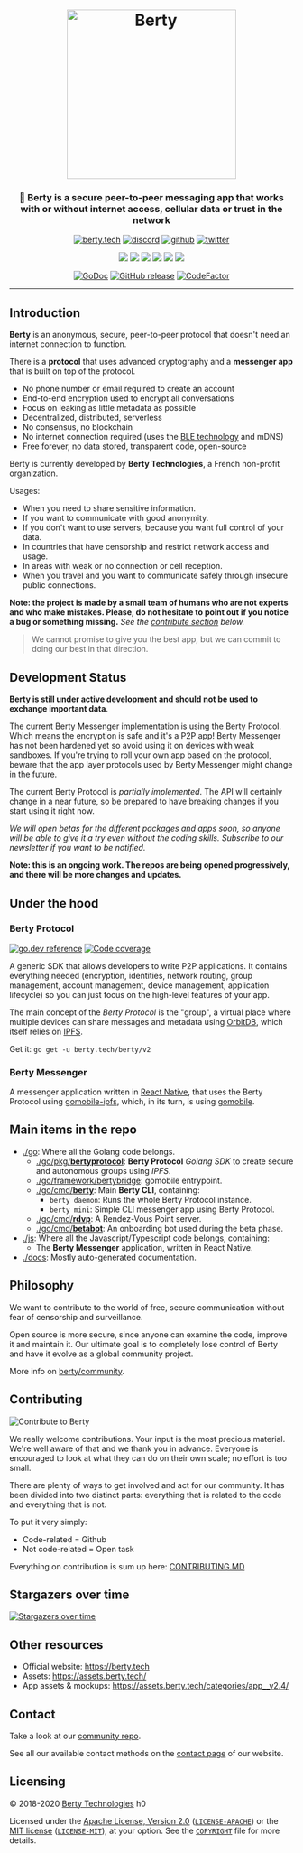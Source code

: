 <h1 align="center">
  <img src="https://berty.tech/img/berty.svg" alt="Berty" title="Berty" height="300px" />
</h1>

<h3 align="center">💬 Berty is a secure peer-to-peer messaging app that works with or without internet access, cellular data or trust in the network</h3>

<p align="center">
    <a href="https://berty.tech"><img alt="berty.tech" src="https://img.shields.io/badge/berty.tech-2845a7?logo=internet-explorer&style=flat" /></a>
    <a href="https://crpt.fyi/berty-discord"><img alt="discord" src="https://img.shields.io/badge/discord-gray?logo=discord" /></a>
    <a href="https://github.com/berty"><img alt="github" src="https://img.shields.io/badge/@berty-471961?logo=github" /></a>
    <a href="https://twitter.com/berty"><img alt="twitter" src="https://img.shields.io/twitter/follow/berty?label=%40berty&style=flat&logo=twitter" /></a>
</p>
<p align="center">
    <a href="https://github.com/berty/berty/actions?query=workflow%3AJS"><img src="https://github.com/berty/berty/workflows/JS/badge.svg" /></a>
    <a href="https://github.com/berty/berty/actions?query=workflow%3AGo"><img src="https://github.com/berty/berty/workflows/Go/badge.svg" /></a>
    <a href="https://github.com/berty/berty/actions?query=workflow%3AProtobuf"><img src="https://github.com/berty/berty/workflows/Protobuf/badge.svg" /></a>
    <a href="https://github.com/berty/berty/actions?query=workflow%3ARelease"><img src="https://github.com/berty/berty/workflows/Release/badge.svg" /></a>
    <a href="https://github.com/berty/berty/actions?query=workflow%3AAndroid"><img src="https://github.com/berty/berty/workflows/Android/badge.svg" /></a>
    <a href="https://buildkite.com/berty"><img src="https://img.shields.io/buildkite/331d828ccb643f90f6302b13ea77ab716ec78d6631af54c987?label=Mobile%20App" /></a>
</p>
<p align="center">
  <a href="https://pkg.go.dev/berty.tech/berty/v2/go?tab=subdirectories"><img alt="GoDoc" src="https://img.shields.io/badge/go.dev-reference-007d9c?logo=go&logoColor=white" /></a>
  <a href="https://github.com/berty/berty/releases"><img alt="GitHub release" src="https://img.shields.io/github/v/release/berty/berty" /></a>
  <a href="https://www.codefactor.io/repository/github/berty/berty"><img src="https://www.codefactor.io/repository/github/berty/berty/badge?s=bf5885a3b2782ead81d91cd423915f2e9ddc9196" alt="CodeFactor" /></a>
  <!--<a href="https://goreportcard.com/report/berty/berty"><img src="https://goreportcard.com/badge/berty/berty" alt="Go Report Card"></a>-->
  <!--<a href="https://bump.sh/doc/berty-messenger"/><img src="https://img.shields.io/badge/bump.sh-messenger%20api-black" /></a>-->
  <!--<a href="https://bump.sh/doc/berty-protocol"/><img src="https://img.shields.io/badge/bump.sh-protocol%20api-black" /></a>-->
</p>

---

## Introduction

**Berty** is an anonymous, secure, peer-to-peer protocol that doesn't need an internet connection to function.

There is a **protocol** that uses advanced cryptography and a **messenger app** that is built on top of the protocol.

- No phone number or email required to create an account
- End-to-end encryption used to encrypt all conversations
- Focus on leaking as little metadata as possible
- Decentralized, distributed, serverless
- No consensus, no blockchain
- No internet connection required (uses the [BLE technology](https://en.wikipedia.org/wiki/Bluetooth_Low_Energy) and mDNS)
- Free forever, no data stored, transparent code, open-source

Berty is currently developed by **Berty Technologies**, a French non-profit organization.

Usages:

- When you need to share sensitive information.
- If you want to communicate with good anonymity.
- If you don't want to use servers, because you want full control of your data.
- In countries that have censorship and restrict network access and usage.
- In areas with weak or no connection or cell reception.
- When you travel and you want to communicate safely through insecure public connections.

**Note: the project is made by a small team of humans who are not experts and who make mistakes. Please, do not hesitate to point out if you notice a bug or something missing.** _See the [contribute section](#contribute) below._

> We cannot promise to give you the best app, but we can commit to doing our best in that direction.

## Development Status

**Berty is still under active development and should not be used to exchange important data**.

The current Berty Messenger implementation is using the Berty Protocol. Which means the encryption is safe and it's a P2P app!
Berty Messenger has not been hardened yet so avoid using it on devices with weak sandboxes.
If you're trying to roll your own app based on the protocol, beware that the app layer protocols used by Berty Messenger might change in the future.

The current Berty Protocol is _partially implemented_. The API will certainly change in a near future, so be prepared to have breaking changes if you start using it right now.

_We will open betas for the different packages and apps soon, so anyone will be able to give it a try even without the coding skills. Subscribe to our newsletter if you want to be notified._

**Note: this is an ongoing work. The repos are being opened progressively, and there will be more changes and updates.**

## Under the hood

<!-- _TODO: add a high-level schema of how things are connected together_ -->

### Berty Protocol

[![go.dev reference](https://img.shields.io/badge/go.dev-reference-007d9c?logo=go&logoColor=white)](https://pkg.go.dev/berty.tech/berty/v2/go/pkg/bertyprotocol?tab=doc)
[![Code coverage](https://codecov.io/gh/berty/berty/branch/master/graph/badge.svg?token=rBPpNHNNow)](https://codecov.io/gh/berty/berty)

A generic SDK that allows developers to write P2P applications. It contains everything needed (encryption, identities, network routing, group management, account management, device management, application lifecycle) so you can just focus on the high-level features of your app.

The main concept of the _Berty Protocol_ is the "group", a virtual place where multiple devices can share messages and metadata using [OrbitDB](https://github.com/orbitdb), which itself relies on [IPFS](https://ipfs.io/).

<!-- _TODO: add usage examples_ -->

Get it: `go get -u berty.tech/berty/v2`

### Berty Messenger

A messenger application written in [React Native](https://reactnative.dev/), that uses the Berty Protocol using [gomobile-ipfs](https://github.com/ipfs-shipyard/gomobile-ipfs), which, in its turn, is using [gomobile](https://github.com/golang/mobile).

## Main items in the repo

- [./go](go): Where all the Golang code belongs.
  - [./go/pkg/**bertyprotocol**](go/pkg/bertyprotocol): **Berty Protocol** _Golang SDK_ to create secure and autonomous groups using _IPFS_.
  - [./go/framework/bertybridge](go/framework/bertybridge): gomobile entrypoint.
  - [./go/cmd/**berty**](go/cmd/berty): Main **Berty CLI**, containing:
    - `berty daemon`: Runs the whole Berty Protocol instance.
    - `berty mini`: Simple CLI messenger app using Berty Protocol.
  - [./go/cmd/**rdvp**](go/cmd/rdvp): A Rendez-Vous Point server.
  - [./go/cmd/**betabot**](go/cmd/betabot): An onboarding bot used during the beta phase.
- [./js](js): Where all the Javascript/Typescript code belongs, containing:
  - The **Berty Messenger** application, written in React Native.
- [./docs](docs): Mostly auto-generated documentation.

## Philosophy

We want to contribute to the world of free, secure communication without fear of censorship and surveillance.

Open source is more secure, since anyone can examine the code, improve it and maintain it. Our ultimate goal is to completely lose control of Berty and have it evolve as a global community project.

More info on [berty/community](https://github.com/berty/community).

## Contributing

![Contribute to Berty](https://assets.berty.tech/files/contribute-contribute_v2--Contribute-berty-ultra-light.gif)

We really welcome contributions. Your input is the most precious material. We're well aware of that and we thank you in advance. Everyone is encouraged to look at what they can do on their own scale; no effort is too small.

There are plenty of ways to get involved and act for our community. It has been divided into two distinct parts: everything that is related to the code and everything that is not.

To put it very simply:
* Code-related = Github
* Not code-related = Open task

Everything on contribution is sum up here: [CONTRIBUTING.MD](https://github.com/berty/community/blob/master/CONTRIBUTING.md)

## Stargazers over time

[![Stargazers over time](https://starchart.cc/berty/berty.svg)](https://starchart.cc/berty/berty)

## Other resources

- Official website: https://berty.tech
- Assets: https://assets.berty.tech/
- App assets & mockups: https://assets.berty.tech/categories/app__v2.4/

## Contact

Take a look at our [community repo](https://github.com/berty/community/).

See all our available contact methods on the [contact page](https://berty.tech/contact) of our website.

## Licensing

© 2018-2020 [Berty Technologies](https://berty.tech)
h0

Licensed under the [Apache License, Version 2.0](https://www.apache.org/licenses/LICENSE-2.0) ([`LICENSE-APACHE`](LICENSE-APACHE)) or the [MIT license](https://opensource.org/licenses/MIT) ([`LICENSE-MIT`](LICENSE-MIT)), at your option. See the [`COPYRIGHT`](COPYRIGHT) file for more details.
